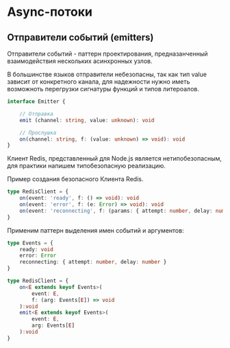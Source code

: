 # Async-потоки

## Отправители событий (emitters)
Отправители событий - паттерн проектирования, предназанченный взаимодействия
нескольких асинхронных узлов.

В большинстве языков отправители небезопасны, так как тип value зависит от
конкретного канала, для надежности нужно иметь возможноть перегрузки сигнатуры
функций и типов литероалов.

```typescript
interface Emitter {

	// Отправка
	emit (channel: string, value: unknown): void

	// Прослушка
	on(channel: string, f: (value: unknown) => void): void
}
```

Клиент Redis, представленный для Node.js является нетипобезопасным,
для практики напишем типобезопасную реализацию.

Пример создания безопасного Клиента Redis.
```typescript
type RedisClient = {
	on(event: 'ready', f: () => void): void
	on(event: 'error', f: (e: Error) => void): void
	on(event: 'reconnecting', f: (params: { attempt: number, delay: number}) => void): void
}
```

Применим паттерн выделения имен событий и аргументов:
```typescript
type Events = {
	ready: void
	error: Error
	reconnecting: { attempt: number, delay: number }
}

type RedisClient = {
	on<E extends keyof Events>( 
		event: E, 
		f: (arg: Events[E]) => void 
	):void
	emit<E extends keyof Events>( 
		event: E, 
		arg: Events[E]
	):void
}
```
